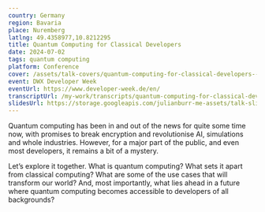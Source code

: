 ```yaml
---
country: Germany
region: Bavaria
place: Nuremberg
latlng: 49.4358977,10.8212295
title: Quantum Computing for Classical Developers
date: 2024-07-02
tags: quantum computing
platform: Conference
cover: /assets/talk-covers/quantum-computing-for-classical-developers--dwx-2024.png
event: DWX Developer Week
eventUrl: https://www.developer-week.de/en/
transcriptUrl: /my-work/transcripts/quantum-computing-for-classical-developers
slidesUrl: https://storage.googleapis.com/julianburr-me-assets/talk-slides/quantum-computing-for-classical-developers--dwx-2024.pdf
---
```


Quantum computing has been in and out of the news for quite some time now, with promises to break encryption and revolutionise AI, simulations and whole industries. However, for a major part of the public, and even most developers, it remains a bit of a mystery.

Let’s explore it together. What is quantum computing? What sets it apart from classical computing? What are some of the use cases that will transform our world? And, most importantly, what lies ahead in a future where quantum computing becomes accessible to developers of all backgrounds?
